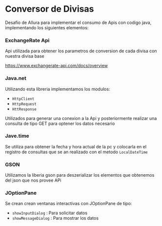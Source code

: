 # Conversor de Divisas

Desafio de Allura para implementar el consumo de Apis con codigo java, implementando los siguientes elementos:

### ExchangeRate Api
Api utilizada para obtener los parametros de conversion de cada divisa con nuestra divisa base

https://www.exchangerate-api.com/docs/overview

### Java.net

Utilizando esta libreria implementamos los modulos:

- `HttpClient`
- `HttpRequest`
- `HttResponse`

Utilizados para generar una conexion a la Api y posteriormente realizar una consulta de tipo GET para optener los datos necesario

### Jave.time

Se utiliza para obtener la fecha y hora actual de la pc y colocarla en el registro de consultas que se an realizado con el metodo `LocalDateTime`

### GSON

Utilizamos la liberia gson para deszerializar los elementos que obtenemos del json que nos provee APi

### JOptionPane

Se crean crean ventanas interactivas con JOptionPane de tipo:

- `showInputDialog` : Para solicitar datos
- `showMessageDialog` : Para mostrar los datos
